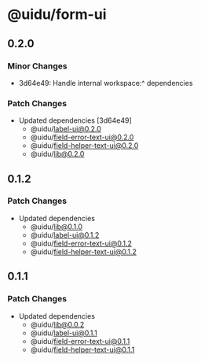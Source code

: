 # @uidu/form-ui

## 0.2.0

### Minor Changes

- 3d64e49: Handle internal workspace:^ dependencies

### Patch Changes

- Updated dependencies [3d64e49]
  - @uidu/label-ui@0.2.0
  - @uidu/field-error-text-ui@0.2.0
  - @uidu/field-helper-text-ui@0.2.0
  - @uidu/lib@0.2.0

## 0.1.2

### Patch Changes

- Updated dependencies
  - @uidu/lib@0.1.0
  - @uidu/label-ui@0.1.2
  - @uidu/field-error-text-ui@0.1.2
  - @uidu/field-helper-text-ui@0.1.2

## 0.1.1

### Patch Changes

- Updated dependencies
  - @uidu/lib@0.0.2
  - @uidu/label-ui@0.1.1
  - @uidu/field-error-text-ui@0.1.1
  - @uidu/field-helper-text-ui@0.1.1
